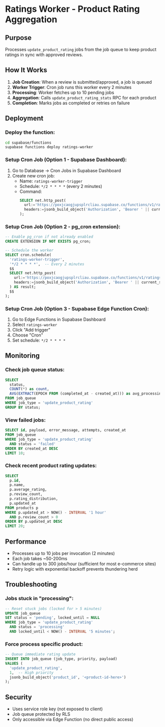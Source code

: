 # Ratings Worker - Product Rating Aggregation

## Purpose
Processes `update_product_rating` jobs from the job queue to keep product ratings in sync with approved reviews.

## How It Works
1. **Job Creation**: When a review is submitted/approved, a job is queued
2. **Worker Trigger**: Cron job runs this worker every 2 minutes
3. **Processing**: Worker fetches up to 10 pending jobs
4. **Aggregation**: Calls `update_product_rating_stats` RPC for each product
5. **Completion**: Marks jobs as completed or retries on failure

## Deployment

### Deploy the function:
```bash
cd supabase/functions
supabase functions deploy ratings-worker
```

### Setup Cron Job (Option 1 - Supabase Dashboard):
1. Go to Database → Cron Jobs in Supabase Dashboard
2. Create new cron job:
   - Name: `ratings-worker-trigger`
   - Schedule: `*/2 * * * *` (every 2 minutes)
   - Command: 
     ```sql
     SELECT net.http_post(
       url:='https://poxjcaogjupsplrcliau.supabase.co/functions/v1/ratings-worker',
       headers:=jsonb_build_object('Authorization', 'Bearer ' || current_setting('app.settings.service_role_key'))
     );
     ```

### Setup Cron Job (Option 2 - pg_cron extension):
```sql
-- Enable pg_cron if not already enabled
CREATE EXTENSION IF NOT EXISTS pg_cron;

-- Schedule the worker
SELECT cron.schedule(
  'ratings-worker-trigger',
  '*/2 * * * *',  -- Every 2 minutes
  $$
  SELECT net.http_post(
    url:='https://poxjcaogjupsplrcliau.supabase.co/functions/v1/ratings-worker',
    headers:=jsonb_build_object('Authorization', 'Bearer ' || current_setting('app.settings.service_role_key'))
  ) AS result;
  $$
);
```

### Setup Cron Job (Option 3 - Supabase Edge Function Cron):
1. Go to Edge Functions in Supabase Dashboard
2. Select `ratings-worker`
3. Click "Add trigger"
4. Choose "Cron"
5. Set schedule: `*/2 * * * *`

## Monitoring

### Check job queue status:
```sql
SELECT 
  status,
  COUNT(*) as count,
  AVG(EXTRACT(EPOCH FROM (completed_at - created_at))) as avg_processing_time_seconds
FROM job_queue
WHERE job_type = 'update_product_rating'
GROUP BY status;
```

### View failed jobs:
```sql
SELECT id, payload, error_message, attempts, created_at
FROM job_queue
WHERE job_type = 'update_product_rating'
  AND status = 'failed'
ORDER BY created_at DESC
LIMIT 10;
```

### Check recent product rating updates:
```sql
SELECT 
  p.id,
  p.name,
  p.average_rating,
  p.review_count,
  p.rating_distribution,
  p.updated_at
FROM products p
WHERE p.updated_at > NOW() - INTERVAL '1 hour'
  AND p.review_count > 0
ORDER BY p.updated_at DESC
LIMIT 20;
```

## Performance
- Processes up to 10 jobs per invocation (2 minutes)
- Each job takes ~50-200ms
- Can handle up to 300 jobs/hour (sufficient for most e-commerce sites)
- Retry logic with exponential backoff prevents thundering herd

## Troubleshooting

### Jobs stuck in "processing":
```sql
-- Reset stuck jobs (locked for > 5 minutes)
UPDATE job_queue
SET status = 'pending', locked_until = NULL
WHERE job_type = 'update_product_rating'
  AND status = 'processing'
  AND locked_until < NOW() - INTERVAL '5 minutes';
```

### Force process specific product:
```sql
-- Queue immediate rating update
INSERT INTO job_queue (job_type, priority, payload)
VALUES (
  'update_product_rating',
  1,  -- High priority
  jsonb_build_object('product_id', '<product-id-here>')
);
```

## Security
- Uses service role key (not exposed to client)
- Job queue protected by RLS
- Only accessible via Edge Function (no direct public access)
